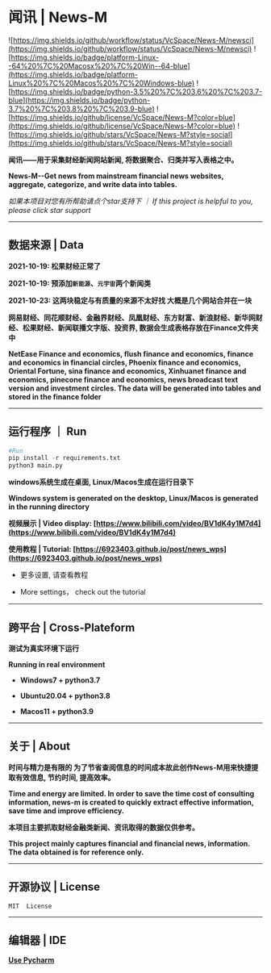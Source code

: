 # 闻讯 | News-M

![https://img.shields.io/github/workflow/status/VcSpace/News-M/newsci](https://img.shields.io/github/workflow/status/VcSpace/News-M/newsci) ![https://img.shields.io/badge/platform-Linux--64%20%7C%20Macosx%20%7C%20Win--64-blue](https://img.shields.io/badge/platform-Linux%20%7C%20Macos%20%7C%20Windows-blue) ![https://img.shields.io/badge/python-3.5%20%7C%203.6%20%7C%203.7-blue](https://img.shields.io/badge/python-3.7%20%7C%203.8%20%7C%203.9-blue) ![https://img.shields.io/github/license/VcSpace/News-M?color=blue](https://img.shields.io/github/license/VcSpace/News-M?color=blue) ![https://img.shields.io/github/stars/VcSpace/News-M?style=social](https://img.shields.io/github/stars/VcSpace/News-M?style=social)

**闻讯——用于采集财经新闻网站新闻, 将数据聚合、归类并写入表格之中。**

**News-M--Get news from mainstream financial news websites, aggregate, categorize, and write data into tables.**

*如果本项目对您有所帮助请点个star支持下 ｜ If this project is helpful to you, please click star support*

---

## 数据来源 | Data

**2021-10-19: 松果财经正常了**

**2021-10-19: 预添加``新能源``、``元宇宙``两个新闻类**

**2021-10-23: 这两块稳定与有质量的来源不太好找 大概是几个网站合并在一块**

**网易财经、同花顺财经、金融界财经、凤凰财经、东方财富、新浪财经、新华网财经、松果财经、新闻联播文字版、投资界, 数据会生成表格存放在Finance文件夹中**

**NetEase Finance and economics, flush finance and economics, finance and economics in financial circles, Phoenix finance and economics, Oriental Fortune, sina finance and economics, Xinhuanet finance and economics, pinecone finance and economics, news broadcast text version and investment circles. The data will be generated into tables and stored in the finance folder**

---

## 运行程序 ｜ Run


```python
#Run
pip install -r requirements.txt
python3 main.py
```

**windows系统生成在桌面, Linux/Macos生成在运行目录下**

**Windows system is generated on the desktop, Linux/Macos is generated in the running directory**

**视频展示 | Video display: [https://www.bilibili.com/video/BV1dK4y1M7d4](https://www.bilibili.com/video/BV1dK4y1M7d4)**

**使用教程 | Tutorial: [https://6923403.github.io/post/news_wps](https://6923403.github.io/post/news_wps)**

- 更多设置, 请查看教程

- More settings， check out the tutorial
 
---

## 跨平台 | Cross-Plateform

**测试为真实环境下运行**

**Running in real environment**

- **Windows7 + python3.7**

- **Ubuntu20.04 + python3.8**

- **Macos11 + python3.9**

---

## 关于 | About

**时间与精力是有限的 为了节省查阅信息的时间成本故此创作News-M用来快捷提取有效信息, 节约时间, 提高效率。**

**Time and energy are limited. In order to save the time cost of consulting information, news-m is created to quickly extract effective information, save time and improve efficiency.**

**本项目主要抓取财经金融类新闻、资讯取得的数据仅供参考。**

**This project mainly captures financial and financial news, information. The data obtained is for reference only.**

---

## 开源协议 | License

``MIT  License``

---

## 编辑器 | IDE 

**[Use Pycharm](https://www.jetbrains.com/pycharm/)**

